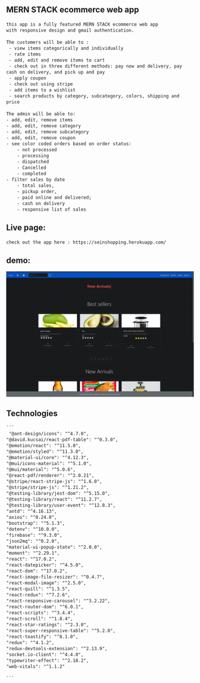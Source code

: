 ## MERN STACK ecommerce web app

    this app is a fully featured MERN STACK ecommerce web app
    with responsive design and gmail authentication.

    The customers will be able to :
     - view items categorically and individually
     - rate items
     - add, edit and remove items to cart
     - check out in three different methods: pay now and delivery, pay cash on delivery, and pick up and pay
     - apply coupon
     - check out using stripe
     - add items to a wishlist
     - search products by category, subcategory, colors, shipping and price

    The admin will be able to:
    - add, edit, remove items
    - add, edit, remove category
    - add, edit, remove subcategory
    - add, edit, remove coupon
    - see color coded orders based on order status:
        - not processed
        - processing
        - dispatched
        - Cancelled
        - completed
    - filter sales by date
        - total sales,
        - pickup order,
        - paid online and delivered;
        - cash on delivery
        - responsive list of sales

## Live page:

    check out the app here : https://seinshopping.herokuapp.com/

## demo:

   ![alt text](/pictures_of_the_app/1.png)

## Technologies

    ```
     "@ant-design/icons": "^4.7.0",
    "@david.kucsai/react-pdf-table": "^0.3.0",
    "@emotion/react": "^11.5.0",
    "@emotion/styled": "^11.3.0",
    "@material-ui/core": "^4.12.3",
    "@mui/icons-material": "^5.1.0",
    "@mui/material": "^5.0.6",
    "@react-pdf/renderer": "^2.0.21",
    "@stripe/react-stripe-js": "^1.6.0",
    "@stripe/stripe-js": "^1.21.2",
    "@testing-library/jest-dom": "^5.15.0",
    "@testing-library/react": "^11.2.7",
    "@testing-library/user-event": "^12.8.3",
    "antd": "^4.16.13",
    "axios": "^0.24.0",
    "bootstrap": "^5.1.3",
    "dotenv": "^10.0.0",
    "firebase": "^9.3.0",
    "json2mq": "^0.2.0",
    "material-ui-popup-state": "^2.0.0",
    "moment": "^2.29.1",
    "react": "^17.0.2",
    "react-datepicker": "^4.5.0",
    "react-dom": "^17.0.2",
    "react-image-file-resizer": "^0.4.7",
    "react-modal-image": "^2.5.0",
    "react-quill": "^1.3.5",
    "react-redux": "^7.2.6",
    "react-responsive-carousel": "^3.2.22",
    "react-router-dom": "^6.0.1",
    "react-scripts": "^3.4.4",
    "react-scroll": "^1.8.4",
    "react-star-ratings": "^2.3.0",
    "react-super-responsive-table": "^5.2.0",
    "react-toastify": "^8.1.0",
    "redux": "^4.1.2",
    "redux-devtools-extension": "^2.13.9",
    "socket.io-client": "^4.4.0",
    "typewriter-effect": "^2.18.2",
    "web-vitals": "^1.1.2"

    ```
